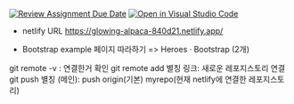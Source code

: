 [![Review Assignment Due Date](https://classroom.github.com/assets/deadline-readme-button-22041afd0340ce965d47ae6ef1cefeee28c7c493a6346c4f15d667ab976d596c.svg)](https://classroom.github.com/a/HEYMOIhf)
[![Open in Visual Studio Code](https://classroom.github.com/assets/open-in-vscode-2e0aaae1b6195c2367325f4f02e2d04e9abb55f0b24a779b69b11b9e10269abc.svg)](https://classroom.github.com/online_ide?assignment_repo_id=20293881&assignment_repo_type=AssignmentRepo)

- netlify URL
https://glowing-alpaca-840d21.netlify.app/


- Bootstrap example 페이지 따라하기
=> Heroes · Bootstrap (2개)


git remote -v : 연결한거 확인
git remote add 별칭 링크: 새로운 레포지스토리 연결
git push 별칭 (메인): push
  origin(기본) myrepo(현재 netlify에 연결한 레포지스토리)